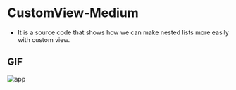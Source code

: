 # CustomView-Medium

- It is a source code that shows how we can make nested lists more easily with custom view.


## GIF
![app](https://github.com/gultendogan0/CustomView-Medium/assets/63645518/acf434f0-1b4c-4ea9-a94a-d795859e8eb4)
